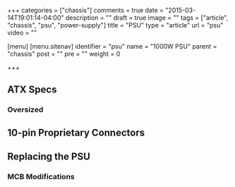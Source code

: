 +++
categories = ["chassis"]
comments = true
date = "2015-03-14T19:01:14-04:00"
description = ""
draft = true
image = ""
tags = ["article", "chassis", "psu", "power-supply"]
title = "PSU"
type = "article"
url = "psu"
video = ""

[menu]
  [menu.sitenav]
    identifier = "psu"
    name = "1000W PSU"
    parent = "chassis"
    post = ""
    pre = ""
    weight = 0

+++

## ATX Specs

### Oversized

## 10-pin Proprietary Connectors

## Replacing the PSU

### MCB Modifications

